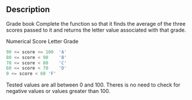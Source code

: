 ## Description

Grade book
Complete the function so that it finds the average of the three scores passed to it and returns the letter value associated with that grade.

Numerical Score Letter Grade

```ts
90 <= score <= 100	'A'
80 <= score < 90	'B'
70 <= score < 80	'C'
60 <= score < 70	'D'
0 <= score < 60	'F'
```

Tested values are all between 0 and 100. Theres is no need to check for negative values or values greater than 100.
